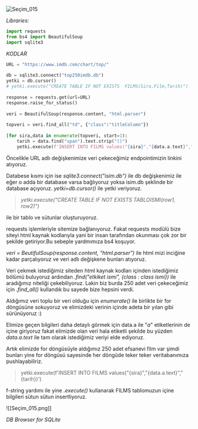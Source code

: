 ![Seçim_015](https://user-images.githubusercontent.com/120065120/213432503-e4e84da9-3e7e-4c8e-a4a5-0f59bb97c12f.png)

*Libraries:*

```py
import requests  
from bs4 import BeautifulSoup  
import sqlite3
```

*KODLAR*

```py
URL = "https://www.imdb.com/chart/top/"  
  
db = sqlite3.connect("top250imdb.db")  
yetki = db.cursor()  
# yetki.execute("CREATE TABLE IF NOT EXISTS  FILMS(Sira,Film,Tarih)")  
  
response = requests.get(url=URL)  
response.raise_for_status()  
  
veri = BeautifulSoup(response.content, "html.parser")  
  
topveri = veri.find_all("td", {"class":"titleColumn"})  
  
[for sira,data in enumerate(topveri, start=1):  
	tarih = data.find("span").text.strip("()")
    yetki.execute(f'INSERT INTO FILMS values("{sira}","{data.a.text}","{tarih}")')>)
```


Öncelikle URL adlı değişkenimize veri çekeceğimiz endpointimizin linkini atıyoruz.

Databese kısmı için ise *sqlite3.connect("isim.db")* ile db değişkenimiz ile eğer o adda bir database varsa bağlıyoruz yoksa isim.db şeklinde bir database açıyoruz.
*yetki=db.cursor()* ile yetki veriyoruz.


> *yetki.execute("CREATE TABLE IF NOT EXISTS  TABLOISMI(row1, row2)")*

ile bir tablo ve sütunlar oluşturuyoruz.



requests işlemleriyle sitemize bağlanıyoruz. Fakat requests modülü bize siteyi html kaynak kodlarıyla yani bir insan tarafından okunması çok zor bir şekilde getiriyor.Bu sebeple yardmımıza bs4 koşuyor.

*veri = BeutifulSoup(response.content, "html.parser")* ile html mizi inciğine kadar parçalıyoruz ve veri adlı değişkene bunları atıyoruz.

Veri çekmek istediğimiz siteden html kaynak kodları içinden istediğimiz bölümü buluyoruz ardından *.find("etkiket ismi", {class : class ismi})* ile aradığımız niteliği çekebiliyoruz. Lakin biz burda 250 adet veri çekeceğimiz için *.find_all()* kullandık bu sayede bize hepsini verdi.

Aldığımız veri toplu bir veri olduğu için *enumerate()* ile birlikte bir for döngüsüne sokuyoruz ve elimizdeki verinin içinde adeta bir yılan gibi sürünüyoruz :)

Elimize geçen bilgileri daha detaylı görmek için data.a ile "*a*" etiketlerinin de içine giriyoruz fakat elimizde olan veri hala etiketli şekilde bu yüzden *data.a.text* ile tam olarak istediğimiz veriyi elde ediyoruz.

Artık elimizde for döngüsüyle aldığımız 250 adet efsanevi film var şimdi bunları yine for döngüsü sayesinde her döngüde teker teker veritabanımıza pushlayabiliriz.

>yetki.execute(f'INSERT INTO FILMS values("{sira}","{data.a.text}","{tarih})')

f-string yardımı ile yine *.execute()* kullanarak FILMS tablomuzun içine bilgileri sütun sütun insertliyoruz.



![[Seçim_015.png]]

*DB Browser for SQLite*


